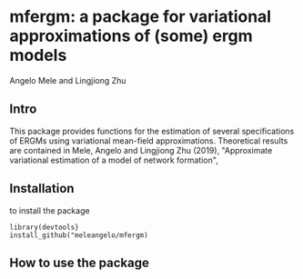 # mfergm: a package for variational approximations of (some) ergm models
Angelo Mele and Lingjiong Zhu

## Intro
This package provides functions for the estimation of several specifications of ERGMs using variational mean-field approximations. 
Theoretical results are contained in 
Mele, Angelo and Lingjiong Zhu (2019), "Approximate variational estimation of a model of network formation", 


## Installation

to install the package
```{r}
library(devtools}
install_github("meleangelo/mfergm)
```

## How to use the package
